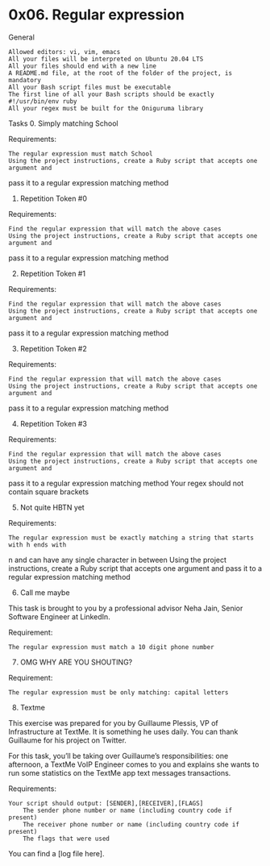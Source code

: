 0x06. Regular expression
========================


General

    Allowed editors: vi, vim, emacs
    All your files will be interpreted on Ubuntu 20.04 LTS
    All your files should end with a new line
    A README.md file, at the root of the folder of the project, is mandatory
    All your Bash script files must be executable
    The first line of all your Bash scripts should be exactly #!/usr/bin/env ruby
    All your regex must be built for the Oniguruma library



Tasks
0. Simply matching School

Requirements:

    The regular expression must match School
    Using the project instructions, create a Ruby script that accepts one argument and 
pass it to a regular expression matching method



1. Repetition Token #0 

Requirements:

    Find the regular expression that will match the above cases
    Using the project instructions, create a Ruby script that accepts one argument and
pass it to a regular expression matching method



2. Repetition Token #1

Requirements:

    Find the regular expression that will match the above cases
    Using the project instructions, create a Ruby script that accepts one argument and
pass it to a regular expression matching method




3. Repetition Token #2 

Requirements:

    Find the regular expression that will match the above cases
    Using the project instructions, create a Ruby script that accepts one argument and
pass it to a regular expression matching method




4. Repetition Token #3 

Requirements:

    Find the regular expression that will match the above cases
    Using the project instructions, create a Ruby script that accepts one argument and
pass it to a regular expression matching method
    Your regex should not contain square brackets





5. Not quite HBTN yet

Requirements:

    The regular expression must be exactly matching a string that starts with h ends with
n and can have any single character in between
    Using the project instructions, create a Ruby script that accepts one argument and
pass it to a regular expression matching method





6. Call me maybe

This task is brought to you by a professional advisor Neha Jain, Senior Software Engineer at LinkedIn.

Requirement:

    The regular expression must match a 10 digit phone number




7. OMG WHY ARE YOU SHOUTING? 

Requirement:

    The regular expression must be only matching: capital letters





8. Textme

This exercise was prepared for you by Guillaume Plessis, VP of Infrastructure at TextMe. 
It is something he uses daily. You can thank Guillaume for his project on Twitter.

For this task, you’ll be taking over Guillaume’s responsibilities: one afternoon, a TextMe
VoIP Engineer comes to you and explains she wants to run some statistics on the TextMe app
text messages transactions.

Requirements:

    Your script should output: [SENDER],[RECEIVER],[FLAGS]
        The sender phone number or name (including country code if present)
        The receiver phone number or name (including country code if present)
        The flags that were used

You can find a [log file here].
